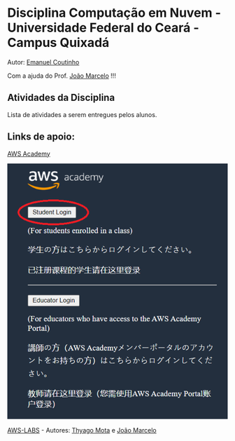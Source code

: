 # Disciplina Computação em Nuvem - Universidade Federal do Ceará - Campus Quixadá

Autor: [Emanuel Coutinho](https://github.com/emanuelcoutinho)

Com a ajuda do Prof. [João Marcelo](https://github.com/jmhal) !!!

## Atividades da Disciplina

Lista de atividades a serem entregues pelos alunos.

## Links de apoio:

[AWS Academy](https://www.awsacademy.com/LMS_Login)

![Login AWSAcademy](imagens/awsacademy1.png)

[AWS-LABS](https://github.com/thyagomota/aws-labs) - Autores: [Thyago Mota](https://github.com/thyagomota) e [João Marcelo](https://github.com/jmhal)


